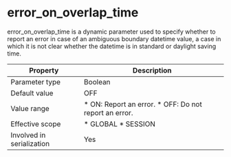 error_on_overlap_time 
==========================================

error_on_overlap_time is a dynamic parameter used to specify whether to report an error in case of an ambiguous boundary datetime value, a case in which it is not clear whether the datetime is in standard or daylight saving time. 


|       **Property**        |                                                                **Description**                                                                |
|---------------------------|-----------------------------------------------------------------------------------------------------------------------------------------------|
| Parameter type            | Boolean                                                                                                                                       |
| Default value             | OFF                                                                                                                                           |
| Value range               | * ON: Report an error.   * OFF: Do not report an error.    |
| Effective scope           | * GLOBAL   * SESSION                                       |
| Involved in serialization | Yes                                                                                                                                           |




